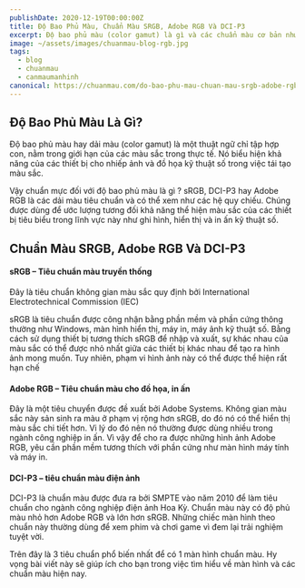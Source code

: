 ```yaml
---
publishDate: 2020-12-19T00:00:00Z
title: Độ Bao Phủ Màu, Chuẩn Màu SRGB, Adobe RGB Và DCI-P3
excerpt: Độ bao phủ màu (color gamut) là gì và các chuẩn màu cơ bản như sRGB, Adobe RGB và DCI-P3.
image: ~/assets/images/chuanmau-blog-rgb.jpg
tags:
  - blog
  - chuanmau
  - canmaumanhinh
canonical: https://chuanmau.com/do-bao-phu-mau-chuan-mau-srgb-adobe-rgb-va-dci-p3
---
```


## Độ Bao Phủ Màu Là Gì?

Độ bao phủ màu hay dải màu (color gamut) là một thuật ngữ chỉ tập hợp con, nằm trong giới hạn của các màu sắc trong thực tế. Nó biểu hiện khả năng của các thiết bị cho nhiếp ảnh và đồ họa kỹ thuật số trong việc tái tạo màu sắc.

Vậy chuẩn mực đối với độ bao phủ màu là gì ? sRGB, DCI-P3 hay Adobe RGB là các dải màu tiêu chuẩn và có thể xem như các hệ quy chiếu. Chúng được dùng để ước lượng tương đối khả năng thể hiện màu sắc của các thiết bị tiêu biểu trong lĩnh vực này như ghi hình, hiển thị và in ấn kỹ thuật số.

## Chuẩn Màu SRGB, Adobe RGB Và DCI-P3
#### sRGB – Tiêu chuẩn màu truyền thống

Đây là tiêu chuẩn không gian màu sắc quy định bởi International Electrotechnical Commission (IEC)

sRGB là tiêu chuẩn được công nhận bằng phần mềm và phần cứng thông thường như Windows, màn hình hiển thị, máy in, máy ảnh kỹ thuật số. Bằng cách sử dụng thiết bị tương thích sRGB để nhập và xuất, sự khác nhau của màu sắc có thể được nhỏ nhất giữa các thiết bị khác nhau để tạo ra hình ảnh mong muốn. Tuy nhiên, phạm vi hình ảnh này có thể được thể hiện rất hạn chế

#### Adobe RGB – Tiêu chuẩn màu cho đồ họa, in ấn

Đây là một tiêu chuyển được đề xuất bởi Adobe Systems. Không gian màu sắc này sản sinh ra màu ở phạm vị rộng hơn sRGB, do đó nó có thể hiển thị màu sắc chi tiết hơn. Vi lý do đó nên nó thường được dùng nhiều trong ngành công nghiệp in ấn. Vì vậy để cho ra được những hình ảnh Adobe RGB, yêu cần phần mềm tương thích với phần cứng như màn hình máy tính và máy in.

#### DCI-P3 – tiêu chuẩn màu điện ảnh

DCI-P3 là chuẩn màu được đưa ra bởi SMPTE vào năm 2010 để làm tiêu chuẩn cho ngành công nghiệp điện ảnh Hoa Kỳ. Chuẩn màu này có độ phủ màu nhỏ hơn Adobe RGB và lớn hơn sRGB. Những chiếc màn hình theo chuẩn này thường dùng để xem phim và chơi game vì đem lại trải nghiệm tuyệt vời.

Trên đây là 3 tiêu chuẩn phổ biến nhất để có 1 màn hình chuẩn màu. Hy vọng bài viết này sẽ giúp ích cho bạn trong việc tìm hiểu về màn hình và các chuẩn màu hiện nay.